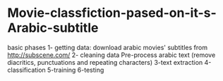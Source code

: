 # Movie-classfiction-pased-on-it-s-Arabic-subtitle
basic phases 
1- getting data: 
 download arabic movies' subtitles from http://subscene.com/
2- cleaning data 
Pre-process arabic text (remove diacritics, punctuations and repeating characters) 
3-text extraction
4-classification
5-training 
6-testing
